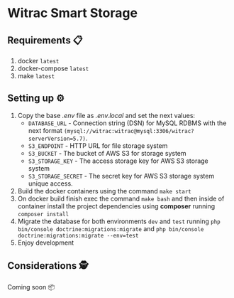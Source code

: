 # Witrac Smart Storage

## Requirements 📋

1. docker `latest`
2. docker-compose `latest`
3. make `latest`

## Setting up ⚙️

1. Copy the base _.env_ file as _.env.local_ and set the next values:
    - `DATABASE_URL` - Connection string (DSN) for MySQL RDBMS with the 
next format `(mysql://witrac:witrac@mysql:3306/witrac?serverVersion=5.7)`.
    - `S3_ENDPOINT` - HTTP URL for file storage system
    - `S3_BUCKET` - The bucket of AWS S3 for storage system
    - `S3_STORAGE_KEY` - The access storage key for AWS S3 storage system
    - `S3_STORAGE_SECRET` - The secret key for AWS S3 storage system unique access.
2. Build the docker containers using the command `make start`
3. On docker build finish exec the command `make bash` and then inside of container install the project
dependencies using **composer** running `composer install`
4. Migrate the database for both environments `dev` and `test` 
running `php bin/console doctrine:migrations:migrate` and `php bin/console doctrine:migrations:migrate --env=test`
5. Enjoy development

## Considerations 🕵

Coming soon 📦